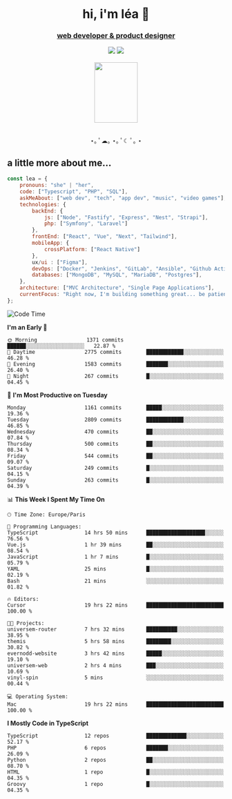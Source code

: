<h1 align="center">hi, i'm léa 🌙</h1>
<h3 align="center"><ins>web developer & product designer</ins></h3>  
<div align="center">
  <a href="https://www.linkedin.com/in/lea-reiter22/"><img src="https://img.shields.io/badge/LinkedIn-0077B5?style=for-the-badge&logo=linkedin&logoColor=white"/></a>
  <a href="mailto:lea.reiter@outlook.fr"><img src="https://img.shields.io/badge/Contact-2A2A2A?style=for-the-badge&logo=minutemailer&logoColor=white"/></a>
</div>
<br>
  <div align="center">  <img src="https://github.com/xmnchild/xmnchild/blob/main/1702415560_StardewValleyHappyGreyCat.png" height="140" width="100"/>
</div>
<br>
  <p align="center">
                 ⋆｡ ﾟ☁︎｡ ⋆｡ ﾟ☾ ﾟ｡ ⋆
  </p>
  <h2>a little more about me...</h2>
  
```js
const lea = {
    pronouns: "she" | "her",
    code: ["Typescript", "PHP", "SQL"],
    askMeAbout: ["web dev", "tech", "app dev", "music", "video games"],
    technologies: {
        backEnd: {
            js: ["Node", "Fastify", "Express", "Nest", "Strapi"],
            php: ["Symfony", "Laravel"]
        },
        frontEnd: ["React", "Vue", "Next", "Tailwind"],
        mobileApp: {
            crossPlatform: ["React Native"]
        },
        ux/ui : ["Figma"],
        devOps: ["Docker", "Jenkins", "GitLab", "Ansible", "Github Actions"],
        databases: ["MongoDB", "MySQL", "MariaDB", "Postgres"],
    },
    architecture: ["MVC Architecture", "Single Page Applications"],
    currentFocus: "Right now, I'm building something great... be patient.",
};
```
<!--START_SECTION:waka-->
![Code Time](http://img.shields.io/badge/Code%20Time-416%20hrs%2052%20mins-blue)

**I'm an Early 🐤** 

```text
🌞 Morning                1371 commits        ██████░░░░░░░░░░░░░░░░░░░   22.87 % 
🌆 Daytime                2775 commits        ████████████░░░░░░░░░░░░░   46.28 % 
🌃 Evening                1583 commits        ███████░░░░░░░░░░░░░░░░░░   26.40 % 
🌙 Night                  267 commits         █░░░░░░░░░░░░░░░░░░░░░░░░   04.45 % 
```
📅 **I'm Most Productive on Tuesday** 

```text
Monday                   1161 commits        █████░░░░░░░░░░░░░░░░░░░░   19.36 % 
Tuesday                  2809 commits        ████████████░░░░░░░░░░░░░   46.85 % 
Wednesday                470 commits         ██░░░░░░░░░░░░░░░░░░░░░░░   07.84 % 
Thursday                 500 commits         ██░░░░░░░░░░░░░░░░░░░░░░░   08.34 % 
Friday                   544 commits         ██░░░░░░░░░░░░░░░░░░░░░░░   09.07 % 
Saturday                 249 commits         █░░░░░░░░░░░░░░░░░░░░░░░░   04.15 % 
Sunday                   263 commits         █░░░░░░░░░░░░░░░░░░░░░░░░   04.39 % 
```


📊 **This Week I Spent My Time On** 

```text
🕑︎ Time Zone: Europe/Paris

💬 Programming Languages: 
TypeScript               14 hrs 50 mins      ███████████████████░░░░░░   76.56 % 
Vue.js                   1 hr 39 mins        ██░░░░░░░░░░░░░░░░░░░░░░░   08.54 % 
JavaScript               1 hr 7 mins         █░░░░░░░░░░░░░░░░░░░░░░░░   05.79 % 
YAML                     25 mins             █░░░░░░░░░░░░░░░░░░░░░░░░   02.19 % 
Bash                     21 mins             ░░░░░░░░░░░░░░░░░░░░░░░░░   01.82 % 

🔥 Editors: 
Cursor                   19 hrs 22 mins      █████████████████████████   100.00 % 

🐱‍💻 Projects: 
universem-router         7 hrs 32 mins       ██████████░░░░░░░░░░░░░░░   38.95 % 
themis                   5 hrs 58 mins       ████████░░░░░░░░░░░░░░░░░   30.82 % 
evernodd-website         3 hrs 42 mins       █████░░░░░░░░░░░░░░░░░░░░   19.10 % 
universem-web            2 hrs 4 mins        ███░░░░░░░░░░░░░░░░░░░░░░   10.69 % 
vinyl-spin               5 mins              ░░░░░░░░░░░░░░░░░░░░░░░░░   00.44 % 

💻 Operating System: 
Mac                      19 hrs 22 mins      █████████████████████████   100.00 % 
```

**I Mostly Code in TypeScript** 

```text
TypeScript               12 repos            █████████████░░░░░░░░░░░░   52.17 % 
PHP                      6 repos             ███████░░░░░░░░░░░░░░░░░░   26.09 % 
Python                   2 repos             ██░░░░░░░░░░░░░░░░░░░░░░░   08.70 % 
HTML                     1 repo              █░░░░░░░░░░░░░░░░░░░░░░░░   04.35 % 
Groovy                   1 repo              █░░░░░░░░░░░░░░░░░░░░░░░░   04.35 % 
```




<!--END_SECTION:waka-->
